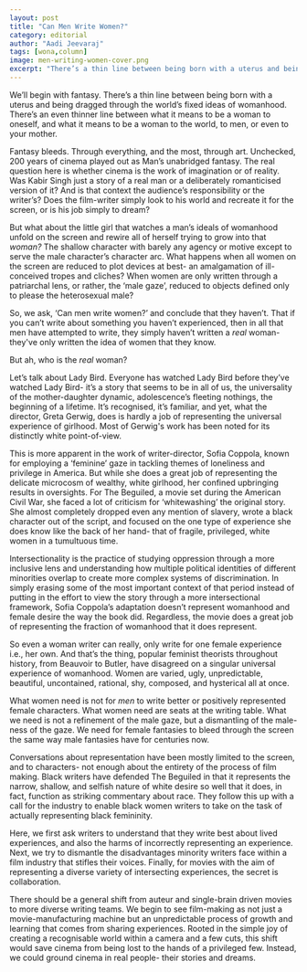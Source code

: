 ```yaml
---
layout: post
title: "Can Men Write Women?"
category: editorial
author: "Aadi Jeevaraj"
tags: [wona,column]
image: men-writing-women-cover.png
excerpt: "There’s a thin line between being born with a uterus and being dragged through the world’s fixed ideas of womanhood. There’s an even thinner line between what it means to be a woman to oneself, and what it means to be a woman to the world, to men, or even to your mother."
---
```


We’ll begin with fantasy. There’s a thin line between being born with a uterus and being dragged through the world’s fixed ideas of womanhood. There’s an even thinner line between what it means to be a woman to oneself, and what it means to be a woman to the world, to men, or even to your mother. 

Fantasy bleeds. Through everything, and the most, through art. Unchecked, 200 years of cinema played out as Man’s unabridged fantasy. The real question here is whether cinema is the work of imagination or of reality. Was Kabir Singh just a story of a real man or a deliberately romanticised version of it? And is that context the audience’s responsibility or the writer’s? Does the film-writer simply look to his world and recreate it for the screen, or is his job simply to dream? 

But what about the little girl that watches a man’s ideals of womanhood unfold on the screen and rewire all of herself trying to grow into that _woman?_ The shallow character with barely any agency or motive except to serve the male character’s character arc. What happens when all women on the screen are reduced to plot devices at best- an amalgamation of ill-conceived tropes and cliches? When women are only written through a patriarchal lens, or rather, the ‘male gaze’, reduced to objects defined only to please the heterosexual male? 

So, we ask, ‘Can men write women?’ and conclude that they haven’t. That if you can’t write about something you haven’t experienced, then in all that men have attempted to write, they simply haven’t written a _real_ woman- they've only written the idea of women that they know. 

But ah, who is the _real_ woman? 

Let’s talk about Lady Bird. Everyone has watched Lady Bird before they’ve watched Lady Bird- it’s a story that seems to be in all of us, the universality of the mother-daughter dynamic, adolescence’s fleeting nothings, the beginning of a lifetime. It’s recognised, it’s familiar, and yet, what the director, Greta Gerwig, does is hardly a job of representing the universal experience of girlhood. Most of Gerwig's work has been noted for its distinctly white point-of-view. 

This is more apparent in the work of writer-director, Sofia Coppola, known for employing a ‘feminine’ gaze in tackling themes of loneliness and privilege in America. But while she does a great job of representing the delicate microcosm of wealthy, white girlhood, her confined upbringing results in oversights. For The Beguiled, a movie set during the American Civil War, she faced a lot of criticism for ‘whitewashing’ the original story. She almost completely dropped even any mention of slavery, wrote a black character out of the script, and focused on the one type of experience she does know like the back of her hand- that of fragile, privileged, white women in a tumultuous time. 

Intersectionality is the practice of studying oppression through a more inclusive lens and understanding how multiple political identities of different minorities overlap to create more complex systems of discrimination. In simply erasing some of the most important context of that period instead of putting in the effort to view the story through a more intersectional framework, Sofia Coppola’s adaptation doesn’t represent womanhood and female desire the way the book did. Regardless, the movie does a great job of representing the fraction of womanhood that it does represent. 

So even a woman writer can really, only write for one female experience i.e., her own. And that’s the thing, popular feminist theorists throughout history, from Beauvoir to Butler, have disagreed on a singular universal experience of womanhood. Women are varied, ugly, unpredictable, beautiful, uncontained, rational, shy, composed, and hysterical all at once.

What women need is not for _men_ to write better or positively represented female characters. What women need are seats at the writing table. What we need is not a refinement of the male gaze, but a dismantling of the male-ness of the gaze. We need for female fantasies to bleed through the screen the same way male fantasies have for centuries now. 

Conversations about representation have been mostly limited to the screen, and to characters- not enough about the entirety of the process of film making. Black writers have defended The Beguiled in that it represents the narrow, shallow, and selfish nature of white desire so well that it does, in fact, function as striking commentary about race. They follow this up with a call for the industry to enable black women writers to take on the task of actually representing black femininity. 

Here, we first ask writers to understand that they write best about lived experiences, and also the harms of incorrectly representing an experience. Next, we try to dismantle the disadvantages minority writers face within a film industry that stifles their voices. Finally, for movies with the aim of representing a diverse variety of intersecting experiences, the secret is collaboration.

There should be a general shift from auteur and single-brain driven movies to more diverse writing teams. We begin to see film-making as not just a movie-manufacturing machine but an unpredictable process of growth and learning that comes from sharing experiences. Rooted in the simple joy of creating a recognisable world within a camera and a few cuts, this shift would save cinema from being lost to the hands of a privileged few. Instead, we could ground cinema in real people- their stories and dreams. 
